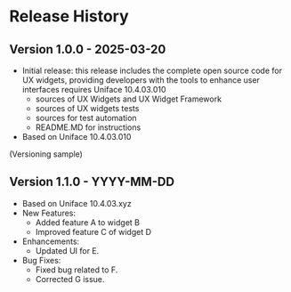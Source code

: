 # Release History

## Version 1.0.0 - 2025-03-20
- Initial release: this release includes the complete open source code for UX widgets, providing developers with the tools to enhance user interfaces requires Uniface 10.4.03.010
  - sources of UX Widgets and UX Widget Framework
  - sources of UX widgets tests
  - sources for test automation
  - README.MD for instructions
- Based on Uniface 10.4.03.010

(Versioning sample)
## Version 1.1.0 - YYYY-MM-DD
- Based on Uniface 10.4.03.xyz
- New Features:
  - Added feature A to widget B
  - Improved feature C of widget D
- Enhancements:
  - Updated UI for E.
- Bug Fixes:
  - Fixed bug related to F.
  - Corrected G issue.

